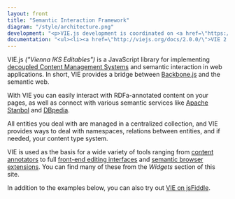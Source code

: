 ```yaml
---
layout: front
title: "Semantic Interaction Framework"
diagram: "/style/architecture.png"
development: "<p>VIE.js development is coordinated on <a href=\"https://github.com/bergie/VIE\">GitHub</a>, using <a href=\"http://travis-ci.org/bergie/VIE\">Travis CI</a> for Continuous Integration</p><p>Join the <a href=\"http://groups.google.com/group/viejs\">mailing list</a> or the <a href=\"irc://irc.freenode.net/iks\">#iks FreeNode channel</a> to discuss VIE.js.</p>"
documentation: "<ul><li><a href=\"http://viejs.org/docs/2.0.0/\">VIE 2.0.0 API documentation</a></li><li><a href=\"http://blog.iks-project.eu/vie-towards-v2-0-update/\">Towards IKS v2.0</a></li><li><a href=\"http://blog.iks-project.eu/semantic-ui-development-with-vie/\">Semantic UI development with VIE</a></li><li><a href=\"http://bergie.iki.fi/blog/vie_2-0_is_starting_to_emerge/\">VIE 2.0 introduction</a></li></ul>"
---
```

VIE.js _("Vienna IKS Editables")_ is a JavaScript library for implementing [decoupled Content Management Systems](http://bergie.iki.fi/blog/decoupling_content_management/) and semantic interaction in web applications. In short, VIE provides a bridge between [Backbone.js](http://backbonejs.org/) and the semantic web.

With VIE you can easily interact with RDFa-annotated content on your pages, as well as connect with various semantic services like [Apache Stanbol](http://incubator.apache.org/stanbol/) and [DBpedia](http://dbpedia.org/About).

All entities you deal with are managed in a centralized collection, and VIE provides ways to deal with namespaces, relations between entities, and if needed, your content type system.

VIE is used as the basis for a wide variety of tools ranging from [content annotators](http://szabyg.github.com/annotate.js/) to full [front-end editing interfaces](http://createjs.org/) and [semantic browser extensions](https://chrome.google.com/webstore/detail/jdfdjaijjmmidgflabhapjfhcgdiijpb). You can find many of these from the _Widgets_ section of this site.

In addition to the examples below, you can also try out [VIE on jsFiddle](http://jsfiddle.net/germesin/7EYxP/).
